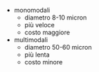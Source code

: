  - monomodali
	 - diametro  8-10 micron
	 - più veloce
	 - costo maggiore
- multimodali 
	- diametro  50-60 micron
	- più lenta
	- costo minore